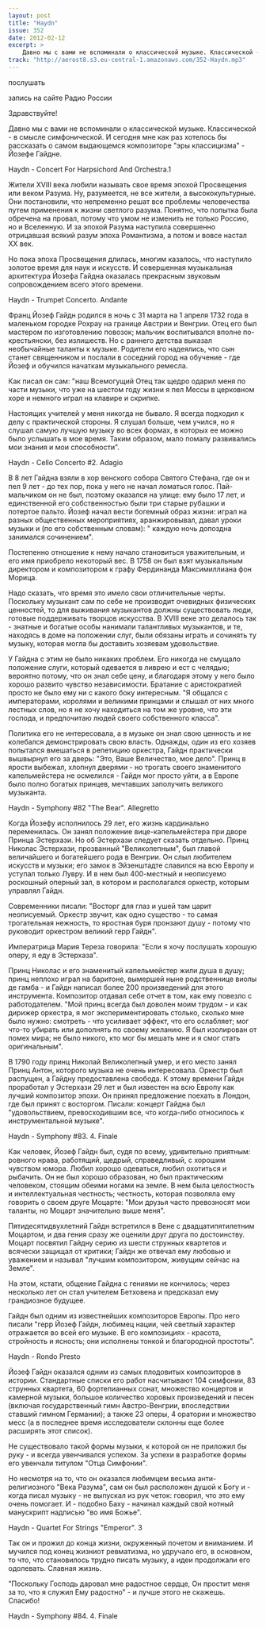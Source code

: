 ```yaml
---
layout: post
title: "Haydn"
issue: 352
date: 2012-02-12
excerpt: >
    Давно мы с вами не вспоминали о классической музыке. Классической - в смысле симфонической. И сегодня мне как раз хотелось бы рассказать о самом выдающемся композиторе "эры классицизма" - Йозефе Гайдне.
track: "http://aerost8.s3.eu-central-1.amazonaws.com/352-Haydn.mp3"
---
```


послушать

запись на сайте Радио России

Здравствуйте!

Давно мы с вами не вспоминали о классической музыке. Классической - в смысле симфонической. И сегодня мне как раз хотелось бы рассказать о самом выдающемся композиторе "эры классицизма" - Йозефе Гайдне.

Haydn - Concert For Harpsichord And Orchestra.1

Жители XVIII века любили называть свое время эпохой Просвещения или веком Разума. Ну, разумеется, не все жители, а высококультурные. Они постановили, что непременно решат все проблемы человечества путем применения к жизни светлого разума. Понятно, что попытка была обречена на провал, потому что умом не изменить не только Россию, но и Вселенную. И за эпохой Разума наступила совершенно отрицавшая всякий разум эпоха Романтизма, а потом и вовсе настал XX век.

Но пока эпоха Просвещения длилась, многим казалось, что наступило золотое время для наук и искусств. И совершенная музыкальная архитектура Йозефа Гайдна оказалась прекрасным звуковым сопровождением всего этого времени.

Haydn - Trumpet Concerto. Andante

Франц Йозеф Гайдн родился в ночь с 31 марта на 1 апреля 1732 года в маленьком городке Рохрау на границе Австрии и Венгрии. Отец его был мастером по изготовлению повозок; мальчик воспитывался вполне по-крестьянски, без излишеств. Но с раннего детства выказал необычайные таланты к музыке. Родители его надеялись, что сын станет священником и послали в соседний город на обучение - где Йозеф и обучился начаткам музыкального ремесла.

Как писал он сам: "наш Всемогущий Отец так щедро одарил меня по части музыки, что уже на шестом году жизни я пел Мессы в церковном хоре и немного играл на клавире и скрипке.

Настоящих учителей у меня никогда не бывало. Я всегда подходил к делу с практической стороны. Я слушал больше, чем учился, но я слушал самую лучшую музыку во всех формах, в которых ее можно было услышать в мое время. Таким образом, мало помалу развивались мои знания и мои способности".

Haydn - Cello Concerto #2. Adagio

В 8 лет Гайдна взяли в хор венского собора Святого Стефана, где он и пел 9 лет - до тех пор, пока у него не начал ломаться голос. Пай-мальчиком он не был, поэтому оказался на улице: ему было 17 лет, и единственной его собственностью были три старые рубашки и потертое пальто. Йозеф начал вести богемный образ жизни: играл на разных общественных мероприятиях, аранжировывал, давал уроки музыки и (по его собственным словам): " каждую ночь допоздна занимался сочинением".

Постепенно отношение к нему начало становиться уважительным, и его имя приобрело некоторый вес. В 1758 он был взят музыкальным директором и композитором к графу Фердинанда Максимиллиана фон Морица.

Надо сказать, что время это имело свои отличительные черты. Поскольку музыкант сам по себе не производит очевидных физических ценностей, то для выживания музыкантов должны существовать люди, готовые поддерживать творцов искусства. В XVIII веке это делалось так - знатные и богатые особы нанимали талантливых музыкантов, и те, находясь в доме на положении слуг, были обязаны играть и сочинять ту музыку, которая могла бы доставить хозяевам удовольствие.

У Гайдна с этим не было никаких проблем. Его никогда не смущало положение слуги, который одевается в ливрею и ест с челядью; вероятно потому, что он знал себе цену, и благодаря этому у него было хорошо развито чувство независимости. Братание с аристократией просто не было ему ни с какого боку интересным. "Я общался с императорами, королями и великими принцами и слышал от них много лестных слов, но я не хочу находиться на том же уровне, что эти господа, и предпочитаю людей своего собственного класса".

Политика его не интересовала, а в музыке он знал свою ценность и не колебался демонстрировать свою власть. Однажды, один из его хозяев попытался вмешаться в репетицию оркестра, Гайдн практически вышвырнул его за дверь: "Это, Ваше Величество, мое дело". Принц в ярости выбежал, хлопнул дверями - но трогать своего знаменитого капельмейстера не осмелился - Гайдн мог просто уйти, а в Европе было полно богатых принцев, мечтавших заполучить великого музыканта.

Haydn - Symphony #82 "The Bear". Allegretto

Когда Йозефу исполнилось 29 лет, его жизнь кардинально переменилась. Он занял положение вице-капельмейстера при дворе Принца Эстерхази. Но об Эстерхази следует сказать отдельно. Принц Николас Эстерхази, прозванный "Великолепным", был главой величайшего и богатейшего рода в Венгрии. Он слыл любителем искусств и музыки; его замок в Эйзенштадте славился на всю Европу и уступал только Лувру. И в нем был 400-местный и неописуемо роскошный оперный зал, в котором и располагался оркестр, которым управлял Гайдн.

Современники писали: "Восторг для глаз и ушей там царит неописуемый. Оркестр звучит, как одно существо - то самая трогательная нежность, то яростная буря пронзают душу - потому что руководит оркестром великий герр Гайдн".

Императрица Мария Тереза говорила: "Если я хочу послушать хорошую оперу, я еду в Эстерхаза".

Принц Николас и его знаменитый капельмейстер жили душа в душу; принц неплохо играл на баритоне, вымершей ныне родственнице виолы де гамба - и Гайдн написал более 200 произведений для этого инструмента. Композитор отдавал себе отчет в том, как ему повезло с работодателем. "Мой принц всегда был доволен моим трудом - и как дирижер оркестра, я мог экспериментировать столько, сколько мне было нужно: смотреть - что усиливает эффект, что его ослабляет; мог что-то убирать или дополнять по своему желанию. Я был изолирован от помех мира; не было никого, кто мог бы мешать мне и я смог стать оригинальным".

В 1790 году принц Николай Великолепный умер, и его место занял Принц Антон, которого музыка не очень интересовала. Оркестр был распущен, а Гайдну предоставлена свобода. К этому времени Гайдн проработал у Эстерхази 29 лет и был известен на всю Европу как лучший композитор эпохи. Он принял предложение поехать в Лондон, где был принят с восторгом. Писали: концерт Гайдна был "удовольствием, превосходившим все, что когда-либо относилось к инструментальной музыке".

Haydn - Symphony #83. 4. Finale

Как человек, Йозеф Гайдн был, судя по всему, удивительно приятным: ровного нрава, работящий, щедрый, справедливый, с хорошим чувством юмора. Любил хорошо одеваться, любил охотиться и рыбачить. Он не был хорошо образован, но был практическим человеком, стоящим обеими ногами на земле. В нем была целостность и интеллектуальная честность; честность, которая позволяла ему говорить о своем друге Моцарте: "Мои друзья часто превозносят мои таланты, но Моцарт значительно выше меня".

Пятидесятидвухлетний Гайдн встретился в Вене с двадцатипятилетним Моцартом, и два гения сразу же оценили друг друга по достоинству. Моцарт посвятил Гайдну серию из шести струнных квартетов и всячески защищал от критики; Гайдн же отвечал ему любовью и уважением и называл "лучшим композитором, живущим сейчас на Земле".

На этом, кстати, общение Гайдна с гениями не кончилось; через несколько лет он стал учителем Бетховена и предсказал ему грандиозное будущее.

Гайдн был одним из известнейших композиторов Европы. Про него писали "герр Йозеф Гайдн, любимец нации, чей светлый характер отражается во всей его музыке. В его композициях - красота, стройность и ясность; они исполнены тонкой и благородной простоты".

Haydn - Rondo Presto

Йозеф Гайдн оказался одним из самых плодовитых композиторов в истории. Стандартные списки его работ насчитывают 104 симфонии, 83 струнных квартета, 60 фортепианных сонат, множество концертов и камерной музыки, большое количество хоровых произведений и песен (включая государственный гимн Австро-Венгрии, впоследствии ставший гимном Германии); а также 23 оперы, 4 оратории и множество месс (а в последнее время исследователи склонны еще более расширять этот список).

Не существовало такой формы музыки, к которой он не приложил бы руку - и всегда увенчивался успехом. За успехи в разработке формы его увенчали титулом "Отца Симфонии".

Но несмотря на то, что он оказался любимцем весьма анти-религиозного "Века Разума", сам он был расположен душой к Богу и - когда писал музыку - не выпускал из рук четок: говорил, что это ему очень помогает. И - подобно Баху - начинал каждый свой нотный манускрипт надписью "во имя Божье".

Haydn - Quartet For Strings "Emperor". 3

Так он и прожил до конца жизни, окруженный почетом и вниманием. И мучился под конец жизниот ревматизма, но удручало его, в основном, то что, что становилось трудно писать музыку, а идеи продолжали его одолевать. Славная жизнь.

"Поскольку Господь даровал мне радостное сердце, Он простит меня за то, что я служил Ему радостно" - и лучше этого не скажешь. Спасибо!

Haydn - Symphony #84. 4. Finale
